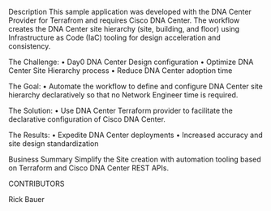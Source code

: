 Description
This sample application was developed with the DNA Center Provider for Terrafrom and requires Cisco DNA Center. The workflow creates the DNA Center site hierarchy (site, building, and floor) using Infrastructure as Code (IaC) tooling for design acceleration and consistency.

The Challenge:
•	Day0 DNA Center Design configuration
•	Optimize DNA Center Site Hierarchy process 
•	Reduce DNA Center adoption time 

The Goal:
•	Automate the workflow to define and configure DNA Center site hierarchy declaratively so that no Network Engineer time is required.

The Solution:
•	Use DNA Center Terraform provider to facilitate the declarative configuration of Cisco DNA Center.

The Results:
•	Expedite DNA Center deployments
•	Increased accuracy and site design standardization

Business Summary
Simplify the Site creation with automation tooling based on Terraform and Cisco DNA Center REST APIs.

CONTRIBUTORS

Rick Bauer
